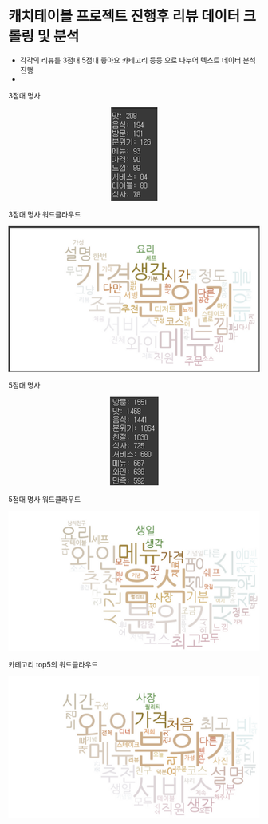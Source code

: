 # 캐치테이블 프로젝트 진행후 리뷰 데이터 크롤링 및 분석
* 각각의 리뷰를 3점대 5점대 좋아요 카테고리 등등 으로 나누어 텍스트 데이터 분석 진행
* 
<p>3점대 명사</p>
<p align="center">
    <img src="./3_name.png">
</p>

<p>3점대 명사 워드클라우드</p>
<p align="center">
  <img src="./3_wordcloud.png">
</p>

<p>5점대 명사</p>
<p align="center">
  <img src="./5_name.png">
</p>

<p>5점대 명사 워드클라우드</p>
<p align="center">
  <img src="./5_wordcloud.png">
</p>

<p>카테고리 top5의 워드클라우드</p>
<p align="center">
  <img src="./cate_wordcloud.png">
</p>
